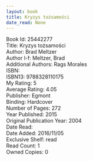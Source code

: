 ```yaml
---
layout: book
title: Kryzys tożsamości
date_read: None
---
```


Book Id: 25442277<br />
Title: Kryzys tożsamości<br />
Author: Brad Meltzer<br />
Author l-f: Meltzer, Brad<br />
Additional Authors: Rags Morales<br />
ISBN: <br />
ISBN13: 9788328110175<br />
My Rating: 5<br />
Average Rating: 4.05<br />
Publisher: Egmont<br />
Binding: Hardcover<br />
Number of Pages: 272<br />
Year Published: 2015<br />
Original Publication Year: 2004<br />
Date Read: <br />
Date Added: 2016/11/05<br />
Exclusive Shelf: read<br />
Read Count: 1<br />
Owned Copies: 0<br />

